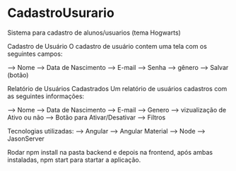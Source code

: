 # CadastroUsurario
Sistema para cadastro de alunos/usuarios (tema Hogwarts) 

Cadastro de Usuário
O cadastro de usuário contem uma tela com os seguintes campos:

--> Nome
--> Data de Nascimento
--> E-mail
--> Senha
--> gênero 
--> Salvar (botão)

Relatório de Usuários Cadastrados
Um relatório de usuários cadastros com as seguintes informações:

--> Nome
--> Data de Nascimento
--> E-mail
--> Genero 
--> vizualização de Ativo ou não 
--> Botão para Ativar/Desativar
--> Filtros

Tecnologias utilizadas:
--> Angular
--> Angular Material 
--> Node 
--> JasonServer 


Rodar npm install na pasta backend e depois na frontend, após ambas instaladas, npm start para startar a aplicação. 


